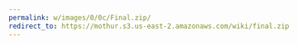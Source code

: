 ```yaml
---
permalink: w/images/0/0c/Final.zip/
redirect_to: https://mothur.s3.us-east-2.amazonaws.com/wiki/final.zip
---
```


